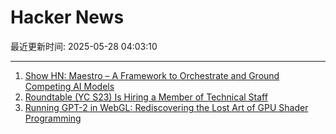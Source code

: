 # Hacker News

最近更新时间: 2025-05-28 04:03:10

--- 
1. [Show HN: Maestro – A Framework to Orchestrate and Ground Competing AI Models](https://news.ycombinator.com/item?id=44109664) 
2. [Roundtable (YC S23) Is Hiring a Member of Technical Staff](https://www.ycombinator.com/companies/roundtable/jobs/ZTZHEbb-member-of-technical-staff) 
3. [Running GPT-2 in WebGL: Rediscovering the Lost Art of GPU Shader Programming](https://nathan.rs/posts/gpu-shader-programming/) 
